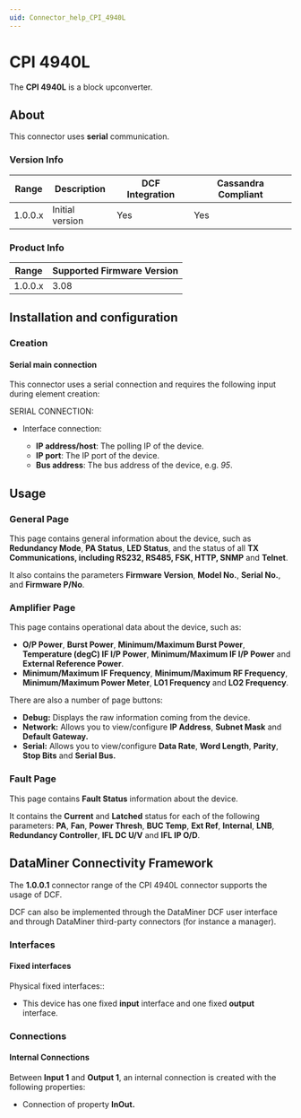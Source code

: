 ```yaml
---
uid: Connector_help_CPI_4940L
---
```


# CPI 4940L

The **CPI 4940L** is a block upconverter.

## About

This connector uses **serial** communication.

### Version Info

| Range | Description | DCF Integration | Cassandra Compliant |
|------------------|-----------------|---------------------|-------------------------|
| 1.0.0.x          | Initial version | Yes                 | Yes                     |

### Product Info

| Range | Supported Firmware Version |
|------------------|-----------------------------|
| 1.0.0.x          | 3.08                        |

## Installation and configuration

### Creation

#### Serial main connection

This connector uses a serial connection and requires the following input during element creation:

SERIAL CONNECTION:

- Interface connection:

  - **IP address/host**: The polling IP of the device.
  - **IP port**: The IP port of the device.
  - **Bus address**: The bus address of the device, e.g. *95*.

## Usage

### General Page

This page contains general information about the device, such as **Redundancy Mode**, **PA Status**, **LED Status**, and the status of all **TX Communications, including RS232, RS485, FSK, HTTP, SNMP** and **Telnet**.

It also contains the parameters **Firmware Version**, **Model No.**, **Serial No.**, and **Firmware P/No**.

### Amplifier Page

This page contains operational data about the device, such as:

- **O/P Power**, **Burst Power**, **Minimum/Maximum Burst Power**, **Temperature (degC) IF I/P Power**, **Minimum/Maximum IF I/P Power** and **External Reference Power**.
- **Minimum/Maximum IF Frequency**, **Minimum/Maximum RF Frequency**, **Minimum/Maximum Power Meter**, **LO1 Frequency** and **LO2 Frequency**.

There are also a number of page buttons:

- **Debug:** Displays the raw information coming from the device.
- **Network:** Allows you to view/configure **IP Address**, **Subnet Mask** and **Default Gateway.**
- **Serial:** Allows you to view/configure **Data Rate**, **Word Length**, **Parity**, **Stop Bits** and **Serial Bus.**

### Fault Page

This page contains **Fault Status** information about the device.

It contains the **Current** and **Latched** status for each of the following parameters: **PA**, **Fan**, **Power Thresh**, **BUC Temp**, **Ext Ref**, **Internal**, **LNB**, **Redundancy Controller**, **IFL DC U/V** and **IFL IP O/D**.

## DataMiner Connectivity Framework

The **1.0.0.1** connector range of the CPI 4940L connector supports the usage of DCF.

DCF can also be implemented through the DataMiner DCF user interface and through DataMiner third-party connectors (for instance a manager).

### Interfaces

#### Fixed interfaces

Physical fixed interfaces::

- This device has one fixed **input** interface and one fixed **output** interface.

### Connections

#### Internal Connections

Between **Input 1** and **Output 1**, an internal connection is created with the following properties:

- Connection of property **InOut.**
